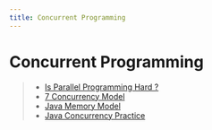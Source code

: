 ```yaml
---
title: Concurrent Programming
---
```


# Concurrent Programming

> - [Is Parallel Programming Hard ?](Parallel-Programming/content.html)
> - [7 Concurrency Model](Concurrency-Model/content.html)
> - [Java Memory Model](Java-Memory-Model/content.html)
> - [Java Concurrency Practice](Java-Con-Practice/content.html)

